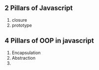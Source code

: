 ## 2 Pillars of Javascript

1. closure
2. prototype

## 4 Pillars of OOP in javascript

1. Encapsulation
2. Abstraction
3.

